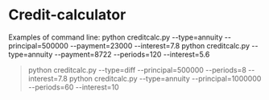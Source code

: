 # Credit-calculator
Examples of command line:
python creditcalc.py --type=annuity --principal=500000 --payment=23000 --interest=7.8
python creditcalc.py --type=annuity --payment=8722 --periods=120 --interest=5.6
>python creditcalc.py --type=diff --principal=500000 --periods=8 --interest=7.8
python creditcalc.py --type=annuity --principal=1000000 --periods=60 --interest=10

